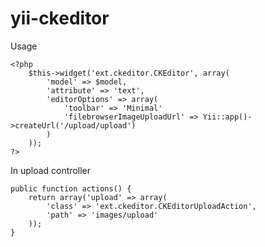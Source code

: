 yii-ckeditor
============
Usage

    <?php
        $this->widget('ext.ckeditor.CKEditor', array(
            'model' => $model,
            'attribute' => 'text',
            'editorOptions' => array(
                'toolbar' => 'Minimal'
                'filebrowserImageUploadUrl' => Yii::app()->createUrl('/upload/upload')
            )
        ));
    ?>

In upload controller

    public function actions() {
        return array('upload' => array(
            'class' => 'ext.ckeditor.CKEditorUploadAction',
            'path' => 'images/upload'
        ));
    }
